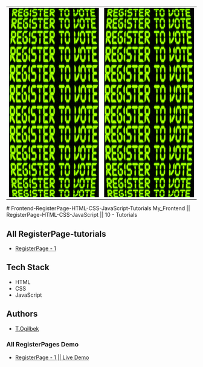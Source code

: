 <table>
    <tr>
        <td>
            <img width="475px" height="500px" src="./Sign-up-tutorial/img/main-gif.gif" alt="Frontend-RegisterPage-HTML-CSS-JavaScript-Tutorials" />
        </td>
        <td>
            <img width="475px" height="500px" src="./Sign-up-tutorial/img/main-gif.gif" alt="Frontend-RegisterPage-HTML-CSS-JavaScript-Tutorials" />
        </td>
    </tr>
</table>
# Frontend-RegisterPage-HTML-CSS-JavaScript-Tutorials
My_Frontend || RegisterPage-HTML-CSS-JavaScript || 10 - Tutorials

## All RegisterPage-tutorials
 - [RegisterPage - 1](https://github.com/tolqinov-o/Frontend-RegisterPage-tutorial/tree/main/Sign-up-tutorial)


## Tech Stack

- HTML
- CSS
- JavaScript

## Authors

- [T.Oqilbek](https://www.github.com/tolqinov-o)

### All RegisterPages Demo

- [RegisterPage - 1 || Live Demo](https://sign-up-tutorial.netlify.app)